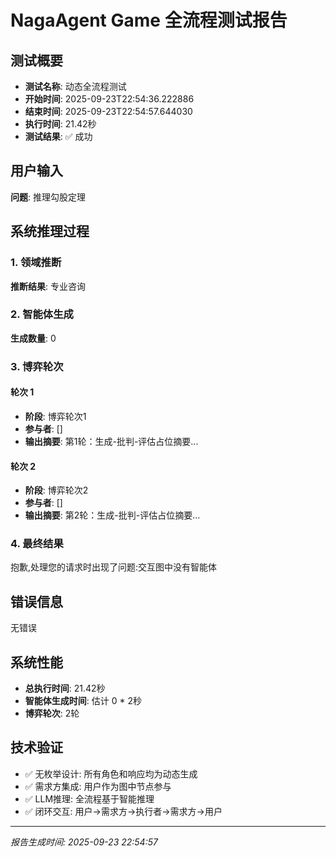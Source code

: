 # NagaAgent Game 全流程测试报告

## 测试概要
- **测试名称**: 动态全流程测试
- **开始时间**: 2025-09-23T22:54:36.222886
- **结束时间**: 2025-09-23T22:54:57.644030
- **执行时间**: 21.42秒
- **测试结果**: ✅ 成功

## 用户输入
**问题**: 推理勾股定理

## 系统推理过程

### 1. 领域推断
**推断结果**: 专业咨询

### 2. 智能体生成
**生成数量**: 0

### 3. 博弈轮次

#### 轮次 1
- **阶段**: 博弈轮次1
- **参与者**: []
- **输出摘要**: 第1轮：生成-批判-评估占位摘要...

#### 轮次 2
- **阶段**: 博弈轮次2
- **参与者**: []
- **输出摘要**: 第2轮：生成-批判-评估占位摘要...

### 4. 最终结果
抱歉,处理您的请求时出现了问题:交互图中没有智能体

## 错误信息
无错误

## 系统性能
- **总执行时间**: 21.42秒
- **智能体生成时间**: 估计 0 * 2秒
- **博弈轮次**: 2轮

## 技术验证
- ✅ 无枚举设计: 所有角色和响应均为动态生成
- ✅ 需求方集成: 用户作为图中节点参与
- ✅ LLM推理: 全流程基于智能推理
- ✅ 闭环交互: 用户→需求方→执行者→需求方→用户

---
*报告生成时间: 2025-09-23 22:54:57*
